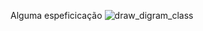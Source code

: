 Alguma espeficicação
![draw_digram_class](https://user-images.githubusercontent.com/49963038/224015131-da47733f-aaf1-49af-b51f-5d4c55005dc5.png)
